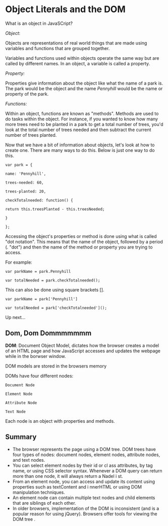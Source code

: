 # Object Literals and the DOM

What is an object in JavaSCript?

*Object*:

  Objects are representations of real world things that are made using variables and functions that are grouped together.

  Variables and functions used within objects operate the same way but are called by different names. In an object, a variable is called a property.

*Property:*

  Properties give information about the object like what the name of a park is. The park would be the object and the name *Pennyhill* would be the name or property of the park.

*Functions:*

  Within an object, functions are known as "methods". Methods are used to do tasks within the object. For instance, if you wanted to know how many more trees need to be planted in a park to get a total number of trees, you'd look at the total number of trees needed and then subtract the current number of trees planted.

Now that we have a bit of information about objects, let's look at how to create one. There are many ways to do this. Below is just one way to do this.

```var park = {```

  ```name: 'Pennyhill',```

  ```trees-needed: 60,```

  ```trees-planted: 20,```

  ```checkTotalneeded: function() {```

  ```return this.treesPlanted - this.treesNeeded;```

  ```}```

```};```

Accessing the object's properties or method is done using what is called "dot notation". This means that the name of the object, followed by a period (. "dot") and then the name of the method or property you are trying to access.

For example:

```var parkName = park.Pennyhill```

```var totalNeeded = park.checkTotalneeded();```

This can also be done using square brackets [].

```var parkName = park['Pennyhill']```

```var totalNeeded = park['checkTotalneeded']();```

Up next...

## Dom, Dom Dommmmmmm

**DOM**: Document Object Model, dictates how the browser  creates a model of an HTML page and how JavaScript accesses and updates the webpage while in the borwser window.

  DOM models are stored in the browsers memory

  DOMs have four different nodes:

    Document Node

    Element Node

    Attribute Node

    Text Node

Each node is an object with properties and methods.
     
## Summary
- The browser represents the page using a DOM tree.
DOM trees have four types of nodes: document nodes,
element nodes, attribute nodes, and text nodes.
- You can select element nodes by their id or cl ass
attributes, by tag name, or using CSS selector syntax.
Whenever a DOM query can return more than one
node, it will always return a Nadel i st.
- From an element node, you can access and update its
content using properties such as textContent and
i nnerHTML or using DOM manipulation techniques.
- An element node can contain multiple text nodes and
child elements that are siblings of each other.
- In older browsers, implementation of the DOM is
inconsistent (and is a popular reason for using jQuery).
Browsers offer tools for viewing the DOM tree . 
